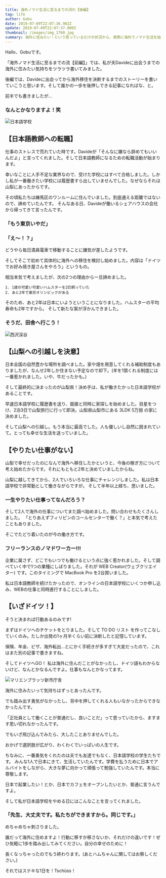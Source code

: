 ```yaml
---
title: 海外ノマド生活に至るまでの流れ【後編】
tag: life
author: Gobu
date: 2019-07-09T22:07:36.982Z
update: 2019-07-09T22:07:37.000Z
thumbnail: /images/img_1760.jpg
summary: 海外に住みたい！という思っているだけの状況から、実際に海外でノマド生活を始めるまでのストーリーです。長いので分けました。これは後半！
---
```


Hallo、Gobuです。

「海外ノマド生活に至るまでの流【前編】」では、私が夫Davideに出会うまでの海外に住みたい気持ちをツラツラ書いてみました。

後編では、Davideに出会ってから海外移住を決断するまでのストーリーを書いていこうと思います。そして誰かの一歩を後押しできる記事になればな、と。

前半でも書きましたが…

### なんとかなりますよ！笑


![日本語学校](/images/img_2720.jpg "日本語学校")


## 【日本語教師への転職】
仕事のストレスで荒れていた時です。Davideが「そんなに嫌なら辞めてもいいんだよ」と言ってくれました。そして日本語教師になるための転職活動が始まります。

幸いなことに人手不足な業界なので、受けた学校にはすべて合格しました。しかし私が一番働きたい学校には履歴書すら出していませんでした。なぜならそれは山梨にあったからです。

その頃私たちは練馬区のワンルームに住んでいました。到底通える距離ではないので、諦めていたんです。
そんなある日、Davideが働いるシェアハウスの会社から帰ってきて言ったんです。

### 「もう東京いやだ」

### 「え〜！？」

どうやら毎日満員電車で移動することに嫌気が差したようです。

そしてそこで初めて具体的に海外への移住を検討し始めました。内容は「ドイツでお好み焼き屋さんをやろう」というもの。

相当本気で考えましたが、次の2つの理由から一旦諦めました。

```
1. 1歳の可愛い可愛いハムスターを2匹飼っていた
2. あと2年で東京オリンピックがある
```

そのため、あと2年は日本にいようということになりました。ハムスターの平均寿命も2年ですから。
そして新たな案が浮かんできました。

### そうだ、田舎へ行こう！

![西沢渓谷](/images/img_2231.jpg "西沢渓谷")

## 【山梨への引越しを決意】

日本全国の自然豊かな場所を調べました。家や畑を用意してくれる補助制度もありましたが、なんせ2年しか住まない予定なので却下。(羊を1頭くれる制度には一番惹かれました。いや、牛だったかも。)

そして最終的に決まったのが山梨県！決め手は、私が働きたかった日本語学校があることです。

早速日本語学校に履歴書を送り、面接と同時に家探しを始めました。目星をつけ、2泊3日で山梨旅行に行って即決。山梨県山梨市にある 3LDK 5万弱 の家に決めました。

そして山梨への引越し。もう本当に最高でした。人も優しいし自然に囲まれていて。とっても幸せな生活を送っていました。

## 【やりたい仕事がない】
山梨で幸せだったのになんで海外へ移住したかというと、今後の稼ぎ方について考え始めたからです。それにもともと2年と決めていましたからね。

山梨に越してきてから、2人でいろいろな仕事にチャレンジしました。私は日本語学校で非常勤として働きながらですが。
そして半年以上経ち、思いました。

### 一生やりたい仕事ってなんだろう？

そして2人で海外の仕事についてまた調べ始めました。問い合わせもたくさんしました。
「とりあえずフィリピンのコールセンターで働く？」と本気で考えたこともありました。

そこでたどり着いたのが今の働き方です。

### フリーランスのノマドワーカー!!!

企業に属さず、どこでもいつでも働けるという点に強く惹かれました。そして調べていく中で1つの業種にしぼりました。それが WEB Creator(ウェブクリエイター) です。このタイミングで MacBook Pro を2台買いました。

私は日本語教師を続けたかったので、オンラインの日本語学校にいくつか申し込み、WEBの仕事と同時進行することにしました。


## 【いざドイツ！】
そうと決まれば行動あるのみです!

まずはドイツへのチケットをとりました。そして TO DO リスト を作ってこなしていくのみ。たしか出発の1ヶ月半くらい前に決断したと記憶しています。

保険、年金、ビザ、海外転出…とにかく手続きが多すぎて大変だったので、これはまた別の記事で書きますね。

そしてドイツへGO！
私は海外に住んだことがなかったし、ドイツ語もわからないけど、なんとかなるんですよ。仕事もなんとかなってます。



![マリエンプラッツ新市庁舎](/images/img_1760.jpg "マリエンプラッツ新市庁舎")



海外に住みたいって気持ちはずっとあったんです。

でも踏み出す勇気がなかったし、背中を押してくれる人もいなかったからできなかったんです。

「正社員として働くことが普通だし、良いことだ」って思っていたから、ますます思い切れなかったんです。

でもいざ飛び込んでみたら、大したことありませんでした。

おかげで選択肢が広がり、わくわくでいっぱいの人生です。

ちなみに、一番勇気をくれたのは夫でも友達でもなく、日本語学校の学生たちです。
みんな1人で日本にきて、生活していたんです。学費を払うために日本でアルバイトをしながら、大きな夢に向かって頑張って勉強していたんです。本当に尊敬します。

日本で起業したい！とか、日本でカフェをオープンしたいとか、普通に言うんですよ。

そして私が日本語学校をやめる日にはこんなことを言ってくれました。

### 「先生、大丈夫です。私たちができますから。同じです。」

めちゃめちゃ刺さりました。

誰だって海外に住めますよ！行動に移すか移さないか、それだけの違いです！ぜひ気軽に1歩を踏み出してみてください。自分の幸せのために！

長くなっちゃったのでもう終わります。(あとハムちゃんに関してはお察しください。)

それではステキな1日を！Tschüss！
